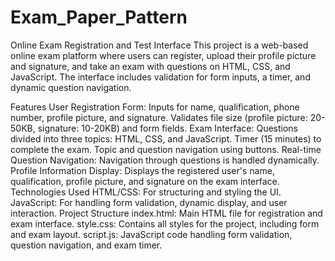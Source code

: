 # Exam_Paper_Pattern
Online Exam Registration and Test Interface
This project is a web-based online exam platform where users can register, upload their profile picture and signature, and take an exam with questions on HTML, CSS, and JavaScript. The interface includes validation for form inputs, a timer, and dynamic question navigation.

Features
User Registration Form:
Inputs for name, qualification, phone number, profile picture, and signature.
Validates file size (profile picture: 20-50KB, signature: 10-20KB) and form fields.
Exam Interface:
Questions divided into three topics: HTML, CSS, and JavaScript.
Timer (15 minutes) to complete the exam.
Topic and question navigation using buttons.
Real-time Question Navigation:
Navigation through questions is handled dynamically.
Profile Information Display:
Displays the registered user's name, qualification, profile picture, and signature on the exam interface.
Technologies Used
HTML/CSS: For structuring and styling the UI.
JavaScript: For handling form validation, dynamic display, and user interaction.
Project Structure
index.html: Main HTML file for registration and exam interface.
style.css: Contains all styles for the project, including form and exam layout.
script.js: JavaScript code handling form validation, question navigation, and exam timer.
